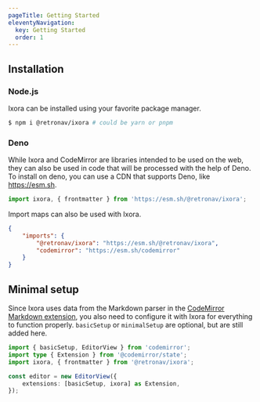 ```yaml
---
pageTitle: Getting Started
eleventyNavigation:
  key: Getting Started
  order: 1
---
```


## Installation

### Node.js

Ixora can be installed using your favorite package manager.

```bash
$ npm i @retronav/ixora # could be yarn or pnpm
```

### Deno

While Ixora and CodeMirror are libraries intended to be used on the web, they
can also be used in code that will be processed with the help of Deno. To
install on deno, you can use a CDN that supports Deno, like https://esm.sh.

```ts
import ixora, { frontmatter } from 'https://esm.sh/@retronav/ixora';
```

Import maps can also be used with Ixora.

```json
{
	"imports": {
		"@retronav/ixora": "https://esm.sh/@retronav/ixora",
		"codemirror": "https://esm.sh/codemirror"
	}
}
```

## Minimal setup

Since Ixora uses data from the Markdown parser in the
[CodeMirror Markdown extension][codemirror-lang-markdown], you also need to
configure it with Ixora for everything to function properly. `basicSetup` or
`minimalSetup` are optional, but are still added here.

```ts twoslash title="index.ts"
import { basicSetup, EditorView } from 'codemirror';
import type { Extension } from '@codemirror/state';
import ixora, { frontmatter } from '@retronav/ixora';

const editor = new EditorView({
	extensions: [basicSetup, ixora] as Extension,
});
```

[codemirror-lang-markdown]: https://www.npmjs.com/package/@codemirror/lang-markdown
